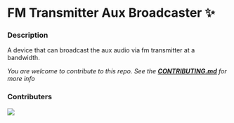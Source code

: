 # FM Transmitter Aux Broadcaster ✨

### Description
A device that can broadcast the aux audio via fm transmitter at a bandwidth.

*You are welcome to contribute to this repo. See the [**CONTRIBUTING.md**](./CONTRIBUTING.md) for more info*

### Contributers
<a href="https://github.com/pattarai/fm-transmitter-aux-broadcaster/graphs/contributors">
  <img src="https://contrib.rocks/image?repo=pattarai/fm-transmitter-aux-broadcaster" />
</a>


